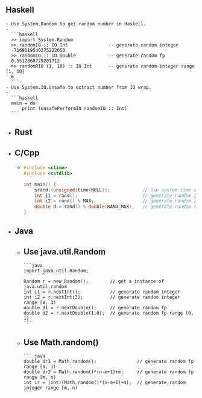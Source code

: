## Haskell
	- Use System.Random to get random number in Haskell.
	-
	  ```haskell
	  >> import System.Random
	  >> randomIO :: IO Int               -- generate random integer
	  -7169119540275222050
	  >> randomIO :: IO Double            -- generate random fp
	  0.5512860729201712
	  >> randomRIO (1, 10) :: IO Int      -- generate random integer range [1, 10]
	  6
	  ```
	- Use System.IO.Unsafe to extract number from IO wrap.
	-
	  ```haskell
	  main = do
	      print (unsafePerformIO randomIO :: Int)
	  ```
- ## Rust
- ## C/Cpp
	-
	  ```c++
	  #include <ctime>
	  #include <cstdlib>
	  
	  int main() {
	      srand((unsigned)time(NULL));            // Use system time as random seed
	      int i1 = rand();                        // generate random integer
	      int i2 = rand() % MAX;                  // generate random integer range [0, MAX)
	      double d = rand() % double(RAND_MAX);   // generate random fp range [0, 1)
	  }
	  ```
- ## Java
	- Use java.util.Random
		-
		  ```java
		  import java.util.Random;
		  
		  Random r = new Random();        // get a instance of java.util.random
		  int i1 = r.nextInt();           // generate random integer
		  int i2 = r.nextInt(3);          // generate random integer range [0, 3)
		  double d1 = r.nextDouble();     // generate random fp
		  double d2 = r.nextDouble(1.0);  // generate random fp range [0, 1)
		  ```
	- Use Math.random()
		-
		  ``` java
		  double dr1 = Math.random();               // generate random fp range [0, 1)
		  double dr2 = Math.random()*(n-m+1)+m;     // generate random fp range [m, n)
		  int ir = (int)(Math.random()*(n-m+1)+m);  // generate random integer range [m, n)
		  ```